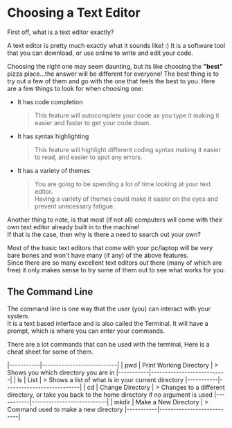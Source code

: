 # Choosing a Text Editor

First off, what is a text editor exactly?

A text editor is pretty much exactly what it sounds like! :)
It is a software tool that you can download, or use online to write and edit your code.  

Choosing the right one may seem daunting, but its like choosing the **"best"** pizza place...the answer will be different for everyone! 
The best thing is to try out a few of them and go with the one that feels the best to you. 
Here are a few things to look for when choosing one:

* It has code completion
  > This feature will autocomplete your code as you type it making it easier and faster to get your code down. 
* It has syntax highlighting
  > This feature will highlight different coding syntax making it easier to read, and easier to spot any errors. 
* It has a variety of themes
   > You are going to be spending a lot of time looking at your text editor.  
   Having a variety of themes could make it easier on the eyes and prevent unecessary fatigue. 
   
Another thing to note, is that most (if not all) computers will come with their own text editor already built in to the machine!  
If that is the case, then why is there a need to search out your own?

Most of the basic text editors that come with your pc/laptop will be very bare bones 
and won't have many (if any) of the above features.  
Since there are so many excellent text editors out there (many of which are free) 
it only makes sense to try some of them out to see what works for you. 

## The Command Line

The command line is one way that the user (you) can interact with your system.  
It is a text based interface and is also called the Terminal.  It will have a prompt, which is where you can enter
your commands.  

There are a lot commands that can be used with the terminal, 
Here is a cheat sheet for some of them. 

|-----------|---------------------------|
|     pwd   | Print Working Directory   |    > Shows you which directory you are in
|-----------|---------------------------|
|     ls    |          List             |    > Shows a list of what is in your current directory
|-----------|---------------------------|
|     cd    |    Change  Directory      |    > Changes to a different directory, or take you back to the home directory if no argument is used
|-----------|---------------------------|
|   mkdir   |   Make a New Directory    |    > Command used to make a new directory
|-----------|---------------------------|












